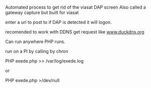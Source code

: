 Automated process to get rid of the viasat DAP screen
Also called a gateway capture but built for viasat

                                                             


enter a url to post to if DAP is detected it will logon.

recomended to work with DDNS get request like www.duckdns.org 




Can run anywhere PHP runs. 

run on a PI by calling by chron 

PHP exede.php >> /var/log/exede.log

or

PHP exede.php >/dev/null


